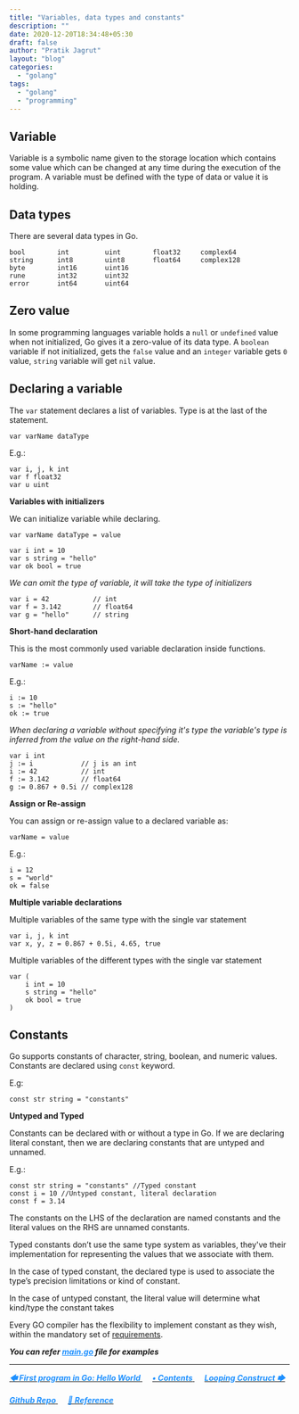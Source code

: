 ```yaml
---
title: "Variables, data types and constants"
description: ""
date: 2020-12-20T18:34:48+05:30
draft: false
author: "Pratik Jagrut"
layout: "blog"
categories:
  - "golang"
tags:
  - "golang"
  - "programming"
---
```


## Variable

Variable is a symbolic name given to the storage location which contains some value which can be changed at any time during the execution of the program. A variable must be defined with the type of data or value it is holding.

## Data types
There are several data types in Go.

```
bool        int         uint        float32     complex64
string      int8        uint8       float64     complex128
byte        int16       uint16
rune        int32       uint32
error       int64       uint64
```

## Zero value
In some programming languages variable holds a `null` or `undefined` value when not initialized, Go gives it a zero-value of its data type. A `boolean` variable if not initialized, gets the `false` value and an `integer` variable gets `0` value, `string` variable will get `nil` value.

## Declaring a variable

The `var` statement declares a list of variables. Type is at the last of the statement.

```
var varName dataType
```
E.g.:

```
var i, j, k int
var f float32
var u uint
```

**Variables with initializers**

We can initialize variable while declaring.

```
var varName dataType = value
```

```
var i int = 10
var s string = "hello"
var ok bool = true
```

*We can omit the type of variable, it will take the type of initializers*

```
var i = 42           // int
var f = 3.142        // float64
var g = "hello"      // string
```

**Short-hand declaration**

This is the most commonly used variable declaration inside functions.

```
varName := value
``` 
E.g.:
```
i := 10
s := "hello"
ok := true
```

*When declaring a variable without specifying it's type the variable's type is inferred from the value on the right-hand side.*

```
var i int
j := i            // j is an int
i := 42           // int
f := 3.142        // float64
g := 0.867 + 0.5i // complex128
```

**Assign or Re-assign**

You can assign or re-assign value to a declared variable as:
```
varName = value
```
E.g.:
```
i = 12
s = "world"
ok = false
```

**Multiple variable declarations**

Multiple variables of the same type with the single var statement 

```
var i, j, k int
var x, y, z = 0.867 + 0.5i, 4.65, true
```

Multiple variables of the different types with the single var statement 

```
var (
    i int = 10
    s string = "hello"
    ok bool = true
)
```

## Constants

Go supports constants of character, string, boolean, and numeric values. Constants are declared using `const` keyword.

E.g:
```
const str string = "constants"
```

**Untyped and Typed**

Constants can be declared with or without a type in Go. If we are declaring literal constant, then we are declaring constants that are untyped and unnamed.

E.g.:
```
const str string = "constants" //Typed constant
const i = 10 //Untyped constant, literal declaration
const f = 3.14
```
The constants on the LHS of the declaration are named constants and the literal values on the RHS are unnamed constants.

Typed constants don’t use the same type system as variables, they've their implementation for representing the values that we associate with them.

In the case of typed constant, the declared type is used to associate the type’s precision limitations or kind of constant.

In the case of untyped constant, the literal value will determine what kind/type the constant takes

Every GO compiler has the flexibility to implement constant as they wish, within the mandatory set of [requirements](http://golang.org/ref/spec#Constants).

***You can refer <a href="https://github.com/pratikjagrut/go-tutorial/blob/master/02_variables_datatypes_constants/main.go" style="color:DodgerBlue" target="_blank">main.go</a> file for examples***

<hr>

<a href="/blog/golang/helloworld">
  <b style="color:DodgerBlue">
    <i>🡄 First program in Go: Hello World</i>
  </b>
</a> &emsp;

<a href="/blog/golang/contents">
  <b style="color:DodgerBlue">
    <i>• Contents</i>
  </b>
</a>  &emsp;

<a href="/blog/golang/for_loop">
    <b style="color:DodgerBlue">
        <i>Looping Construct 🡆</i>
    </b>
</a>  &emsp;

<br>

<a href="https://github.com/pratikjagrut/go-tutorial" target="_blank">
  <b style="color:DodgerBlue" class="fab fa-github">
    <i>Github Repo</i>
  </b>
</a>  &emsp;

<a href="https://github.com/pratikjagrut/go-tutorial/blob/master/REFERENCE.md" target="_blank">
  <b style="color:DodgerBlue">
    <i>&#128279; Reference</i>
  </b>
</a>
